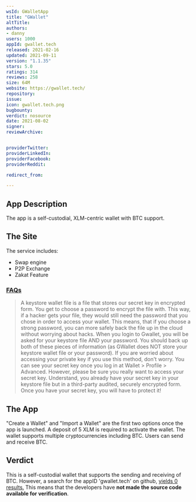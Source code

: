 ```yaml
---
wsId: GWalletApp
title: "GWallet"
altTitle:
authors:
- danny
users: 1000
appId: gwallet.tech
released: 2021-02-16
updated: 2021-09-11
version: "1.1.35"
stars: 5.0
ratings: 314
reviews: 258
size: 64M
website: https://gwallet.tech/
repository:
issue:
icon: gwallet.tech.png
bugbounty:
verdict: nosource
date: 2021-08-02
signer:
reviewArchive:


providerTwitter:
providerLinkedIn:
providerFacebook:
providerReddit:

redirect_from:

---
```



## App Description

The app is a self-custodial, XLM-centric wallet with BTC support.

## The Site

The service includes:

- Swap engine
- P2P Exchange
- Zakat Feature

### [FAQs](https://gwallet.tech/faqs)

> A keystore wallet file is a file that stores our secret key in encrypted form. You get to choose a password to encrypt the file with. This way, if a hacker gets your file, they would still need the password that you chose in order to access your wallet. This means, that if you choose a strong password, you can more safely back the file up in the cloud without worrying about hacks. When you login to Gwallet, you will be asked for your keystore file AND your password. You should back up both of these pieces of information (as GWallet does NOT store your keystore wallet file or your password). If you are worried about accessing your private key if you use this method, don't worry. You can see your secret key once you log in at Wallet > Profile > Advanced. However, please be sure you really want to access your secret key. Understand, you already have your secret key in your keystore file but in a third-party audited, securely encrypted form. Once you have your secret key, you will have to protect it!

## The App

"Create a Wallet" and "Import a Wallet" are the first two options once the app is launched.  A deposit of 5 XLM is required to activate the wallet. The wallet supports multiple cryptocurrencies including BTC. Users can send and receive BTC.

## Verdict

This is a self-custodial wallet that supports the sending and receiving of BTC. However, a search for the appID 'gwallet.tech' on github, [yields 0 results.](https://github.com/search?q=gwallet.tech&type=code) This means that the developers have **not made the source code available for verification**.
